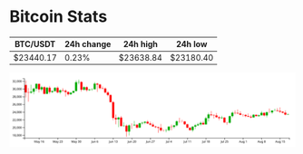 # Bitcoin Stats

BTC/USDT|24h change|24h high|24h low|
|---|---|---|---|
|$23440.17|0.23%|$23638.84|$23180.40|

<img src="./chart.svg">
